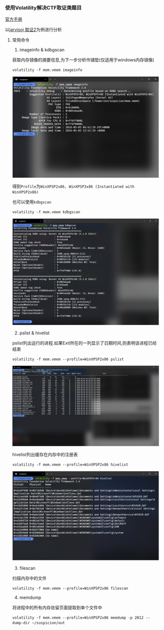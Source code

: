 ### 使用Volatility解决CTF取证类题目 ###

[官方手册](https://github.com/volatilityfoundation/volatility/wiki/Command-Reference)

以[jarvisoj 取证2](http://pan.baidu.com/s/1c2BIGLE)为例进行分析

1. 常用命令
   1. imageinfo & kdbgscan

    获取内存镜像的摘要信息,为下一步分析作铺垫(仅适用于windows内存镜像)

    `volatility -f mem.vmem imageinfo`

    ![](../Images/volatility1.jpg)

    得到`Profile`为`WinXPSP2x86, WinXPSP3x86 (Instantiated with WinXPSP2x86)`

    也可以使用`kdbgscan`

    `volatility -f mem.vmem kdbgscan`

    ![](../Images/volatility2.png)

   2. pslist & hivelist

    pslist列出运行的进程.如果Exit所在的一列显示了日期时间,则表明该进程已经结束

    `volatility -f mem.vmem --profile=WinXPSP2x86 pslist`

    ![](../Images/volatility3.png)

    hivelist列出缓存在内存中的注册表

    `volatility -f mem.vmem --profile=WinXPSP2x86 hivelist`

    ![](../Images/volatility4.png)

    3. filescan

    扫描内存中的文件

    `volatility -f mem.vmem --profile=WinXPSP2x86 filescan`

    4. memdump

    将进程中的所有内存驻留页面提取到单个文件中

    `volatility -f mem.vmem --profile=WinXPSP2x86 memdump -p 2012 --dump-dir ~/suspicion/out`